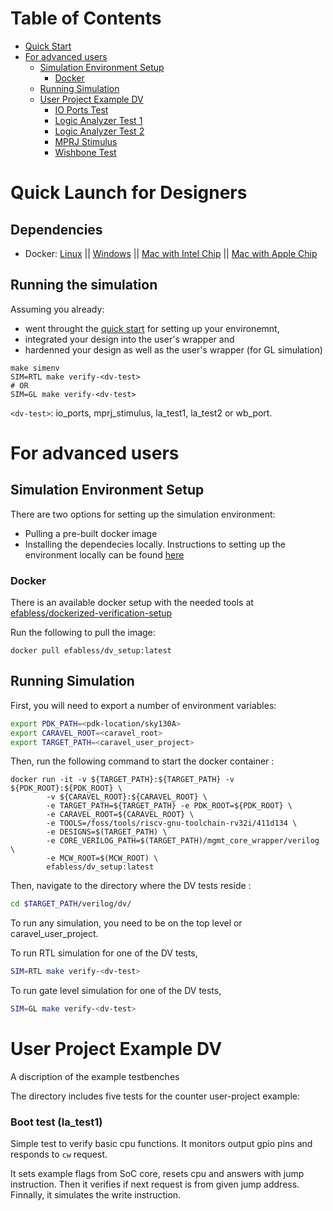 <!---
# SPDX-FileCopyrightText: 2020 Efabless Corporation
#
# Licensed under the Apache License, Version 2.0 (the "License");
# you may not use this file except in compliance with the License.
# You may obtain a copy of the License at
#
#      http://www.apache.org/licenses/LICENSE-2.0
#
# Unless required by applicable law or agreed to in writing, software
# distributed under the License is distributed on an "AS IS" BASIS,
# WITHOUT WARRANTIES OR CONDITIONS OF ANY KIND, either express or implied.
# See the License for the specific language governing permissions and
# limitations under the License.
#
# SPDX-License-Identifier: Apache-2.0
-->

# Table of Contents
* [Quick Start](./README.md#quick-start)
* [For advanced users](./README.md#for-advanced-users)
	* [Simulation Environment Setup](./README.md#simulation-environment-setup)
		* [Docker](./README.md#1-docker)
	* [Running Simulation](./README.md#running-simulation)
	*  [User Project Example DV](./README.md#user-project-example-dv)
		*  [IO Ports Test](./README.md#io-ports-test)
		*  [Logic Analyzer Test 1](./README.md#logic-analyzer-test-1)
		*  [Logic Analyzer Test 2](./README.md#logic-analyzer-test-2)
		*  [MPRJ Stimulus](./README.md#mprj_stimulus)
		*  [Wishbone Test](./README.md#wishbone-test)

# Quick Launch for Designers

## Dependencies

- Docker: [Linux](https://hub.docker.com/search?q=&type=edition&offering=community&operating_system=linux&utm_source=docker&utm_medium=webreferral&utm_campaign=dd-smartbutton&utm_location=header) ||  [Windows](https://desktop.docker.com/win/main/amd64/Docker%20Desktop%20Installer.exe?utm_source=docker&utm_medium=webreferral&utm_campaign=dd-smartbutton&utm_location=header) || [Mac with Intel Chip](https://desktop.docker.com/mac/main/amd64/Docker.dmg?utm_source=docker&utm_medium=webreferral&utm_campaign=dd-smartbutton&utm_location=header) || [Mac with Apple Chip](https://desktop.docker.com/mac/main/arm64/Docker.dmg?utm_source=docker&utm_medium=webreferral&utm_campaign=dd-smartbutton&utm_location=header)

## Running the simulation

Assuming you already:
- went throught the [quick start](https://github.com/efabless/caravel_user_project/blob/main/docs/source/quickstart.rst) for setting up your environemnt,
- integrated your design into the user's wrapper and
- hardenned your design as well as the user's wrapper (for GL simulation)

````
make simenv
SIM=RTL make verify-<dv-test>
# OR
SIM=GL make verify-<dv-test>
````
``<dv-test>``: io_ports, mprj_stimulus, la_test1, la_test2 or wb_port.  

# For advanced users

## Simulation Environment Setup

There are two options for setting up the simulation environment: 

* Pulling a pre-built docker image 
* Installing the dependecies locally. Instructions to setting up the environment locally can be found [here](https://github.com/efabless/caravel_user_project/verilog/dv/local-install.md)

### Docker

There is an available docker setup with the needed tools at [efabless/dockerized-verification-setup](https://github.com/efabless/dockerized-verification-setup) 

Run the following to pull the image: 

```
docker pull efabless/dv_setup:latest
```

## Running Simulation

First, you will need to export a number of environment variables: 

```bash
export PDK_PATH=<pdk-location/sky130A>
export CARAVEL_ROOT=<caravel_root>
export TARGET_PATH=<caravel_user_project>
```

Then, run the following command to start the docker container :

```
docker run -it -v ${TARGET_PATH}:${TARGET_PATH} -v ${PDK_ROOT}:${PDK_ROOT} \
		-v ${CARAVEL_ROOT}:${CARAVEL_ROOT} \
		-e TARGET_PATH=${TARGET_PATH} -e PDK_ROOT=${PDK_ROOT} \
		-e CARAVEL_ROOT=${CARAVEL_ROOT} \
		-e TOOLS=/foss/tools/riscv-gnu-toolchain-rv32i/411d134 \
		-e DESIGNS=$(TARGET_PATH) \
		-e CORE_VERILOG_PATH=$(TARGET_PATH)/mgmt_core_wrapper/verilog \
		-e MCW_ROOT=$(MCW_ROOT) \
		efabless/dv_setup:latest
```

Then, navigate to the directory where the DV tests reside : 

```bash
cd $TARGET_PATH/verilog/dv/
```

To run any simulation, you need to be on the top level or caravel_user_project.

To run RTL simulation for one of the DV tests, 

```bash
SIM=RTL make verify-<dv-test>
```

To run gate level simulation for one of the DV tests, 

```bash
SIM=GL make verify-<dv-test>
```

# User Project Example DV

A discription of the example testbenches

The directory includes five tests for the counter user-project example: 

### Boot test (la_test1)

Simple test to verify basic cpu functions. It monitors output gpio pins and responds to `cw`
request.

It sets example flags from SoC core, resets cpu and answers with jump instruction.
Then it verifies if next request is from given jump address. Finnally, it simulates the write instruction.